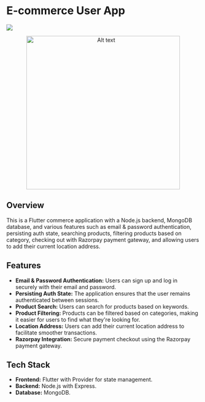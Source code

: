 # E-commerce User App

![](https://github.com/anand-a-j/e-commerce-user/blob/main/assets/screenrecord.gif)
<p align="center">
  <img src="https://github.com/anand-a-j/e-commerce-user/blob/main/assets/screenrecord.gif" alt="Alt text" width="400">
</p>

## Overview

This is a Flutter commerce application with a Node.js backend, MongoDB database, and various features such as email & password authentication, persisting auth state, searching products, filtering products based on category, checking out with Razorpay payment gateway, and allowing users to add their current location address.

## Features

- **Email & Password Authentication:** Users can sign up and log in securely with their email and password.
- **Persisting Auth State:** The application ensures that the user remains authenticated between sessions.
- **Product Search:** Users can search for products based on keywords.
- **Product Filtering:** Products can be filtered based on categories, making it easier for users to find what they're looking for.
- **Location Address:** Users can add their current location address to facilitate smoother transactions.
- **Razorpay Integration:** Secure payment checkout using the Razorpay payment gateway.

## Tech Stack
- **Frontend:** Flutter with Provider for state management.
- **Backend:** Node.js with Express.
- **Database:** MongoDB.


